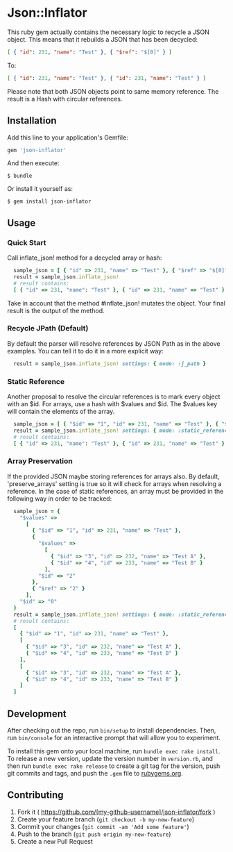 # Json::Inflator

This ruby gem actually contains the necessary logic to recycle a JSON object. 
This means that it rebuilds a JSON that has been decycled:

```json
[ { "id": 231, "name": "Test" }, { "$ref": "$[0]" } ]
```

To:

```json
[ { "id": 231, "name": "Test" }, { "id": 231, "name": "Test" } ]
```

Please note that both JSON objects point to same memory reference.
The result is a Hash with circular references.

## Installation

Add this line to your application's Gemfile:

```ruby
gem 'json-inflator'
```

And then execute:

    $ bundle

Or install it yourself as:

    $ gem install json-inflator

## Usage

### Quick Start

Call inflate_json! method for a decycled array or hash:

```ruby
  sample_json = [ { "id" => 231, "name" => "Test" }, { "$ref" => "$[0]" } ]
  result = sample_json.inflate_json!
  # result contains:
  [ { "id" => 231, "name": "Test" }, { "id" => 231, "name" => "Test" } ]
```

Take in account that the method #inflate_json! mutates the object. 
Your final result is the output of the method.

### Recycle JPath (Default)

By default the parser will resolve references by JSON Path as in the above examples. You can tell it to do it in a more explicit way:

```ruby
  result = sample_json.inflate_json! settings: { mode: :j_path }
```

### Static Reference

Another proposal to resolve the circular references is to mark every object with an $id. For arrays, use a hash with $values and $id. 
The $values key will contain the elements of the array.

```ruby
  sample_json = [ { "$id" => "1", "id" => 231, "name" => "Test" }, { "$ref" => "1" } ]
  result = sample_json.inflate_json! settings: { mode: :static_reference }
  # result contains:
  [ { "id" => 231, "name": "Test" }, { "id" => 231, "name" => "Test" } ]
```

### Array Preservation
If the provided JSON maybe storing references for arrays also. By default, 'preserve_arrays' setting is true so it will check for
arrays when resolving a reference. In the case of static references, an array must be provided in the following way in order
to be tracked:

```ruby
  sample_json = {
    "$values" =>
      [ 
        { "$id" => "1", "id" => 231, "name" => "Test" },
        {
          "$values" =>
            [ 
              { "$id" => "3", "id" => 232, "name" => "Test A" }, 
              { "$id" => "4", "id" => 233, "name" => "Test B" }
            ],
          "$id" => "2" 
        },        
        { "$ref" => "2" } 
      ], 
    "$id" => "0" 
  }
  result = sample_json.inflate_json! settings: { mode: :static_reference, preserve_arrays: true }
  # result contains:
  [ 
    { "$id" => "1", "id" => 231, "name" => "Test" },
    [ 
      { "$id" => "3", "id" => 232, "name" => "Test A" }, 
      { "$id" => "4", "id" => 233, "name" => "Test B" }
    ],
    [ 
      { "$id" => "3", "id" => 232, "name" => "Test A" }, 
      { "$id" => "4", "id" => 233, "name" => "Test B" }
    ]
  ]
```

## Development

After checking out the repo, run `bin/setup` to install dependencies. Then, run `bin/console` for an interactive prompt that will allow you to experiment. 

To install this gem onto your local machine, run `bundle exec rake install`. To release a new version, update the version number in `version.rb`, and then run `bundle exec rake release` to create a git tag for the version, push git commits and tags, and push the `.gem` file to [rubygems.org](https://rubygems.org).

## Contributing

1. Fork it ( https://github.com/[my-github-username]/json-inflator/fork )
2. Create your feature branch (`git checkout -b my-new-feature`)
3. Commit your changes (`git commit -am 'Add some feature'`)
4. Push to the branch (`git push origin my-new-feature`)
5. Create a new Pull Request

